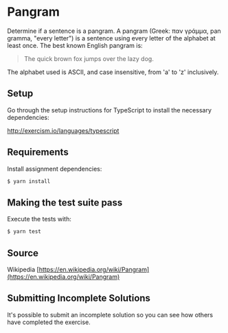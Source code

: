 # Pangram

Determine if a sentence is a pangram. A pangram (Greek: παν γράμμα, pan gramma,
"every letter") is a sentence using every letter of the alphabet at least once.
The best known English pangram is: 
> The quick brown fox jumps over the lazy dog.

The alphabet used is ASCII, and case insensitive, from 'a' to 'z'
inclusively.

## Setup

Go through the setup instructions for TypeScript to
install the necessary dependencies:

http://exercism.io/languages/typescript

## Requirements

Install assignment dependencies:

```bash
$ yarn install
```

## Making the test suite pass

Execute the tests with:

```bash
$ yarn test
```

## Source

Wikipedia [https://en.wikipedia.org/wiki/Pangram](https://en.wikipedia.org/wiki/Pangram)

## Submitting Incomplete Solutions
It's possible to submit an incomplete solution so you can see how others have completed the exercise.

